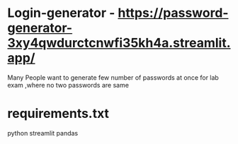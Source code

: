 # Login-generator - https://password-generator-3xy4qwdurctcnwfi35kh4a.streamlit.app/
Many People want to generate few number of passwords at once for lab exam ,where no two passwords are same 
# requirements.txt
python
streamlit
pandas
